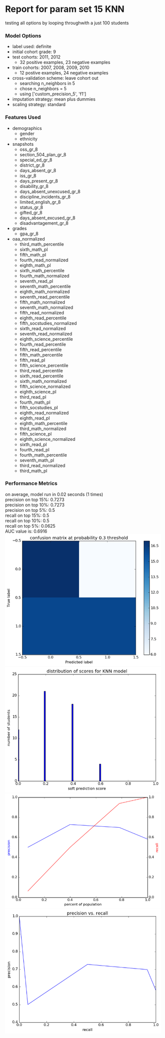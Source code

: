 # Report for param set 15 KNN
testing all options by looping throughwith a just 100 students

### Model Options
* label used: definite
* initial cohort grade: 9
* test cohorts: 2011, 2012
	 * 32 positive examples, 23 negative examples
* train cohorts: 2007, 2008, 2009, 2010
	 * 12 postive examples, 24 negative examples
* cross-validation scheme: leave cohort out
	 * searching n_neighbors in 5
	 * chose n_neighbors = 5
	 * using ['custom_precision_5', 'f1']
* imputation strategy: mean plus dummies
* scaling strategy: standard

### Features Used
* demographics
	 * gender
	 * ethnicity
* snapshots
	 * oss_gr_8
	 * section_504_plan_gr_8
	 * special_ed_gr_8
	 * district_gr_8
	 * days_absent_gr_8
	 * iss_gr_8
	 * days_present_gr_8
	 * disability_gr_8
	 * days_absent_unexcused_gr_8
	 * discipline_incidents_gr_8
	 * limited_english_gr_8
	 * status_gr_8
	 * gifted_gr_8
	 * days_absent_excused_gr_8
	 * disadvantagement_gr_8
* grades
	 * gpa_gr_8
* oaa_normalized
	 * third_math_percentile
	 * sixth_math_pl
	 * fifth_math_pl
	 * fourth_read_normalized
	 * eighth_math_pl
	 * sixth_math_percentile
	 * fourth_math_normalized
	 * seventh_read_pl
	 * seventh_math_percentile
	 * eighth_math_normalized
	 * seventh_read_percentile
	 * fifth_math_normalized
	 * seventh_math_normalized
	 * fifth_read_normalized
	 * eighth_read_percentile
	 * fifth_socstudies_normalized
	 * sixth_read_normalized
	 * seventh_read_normalized
	 * eighth_science_percentile
	 * fourth_read_percentile
	 * fifth_read_percentile
	 * fifth_math_percentile
	 * fifth_read_pl
	 * fifth_science_percentile
	 * third_read_percentile
	 * sixth_read_percentile
	 * sixth_math_normalized
	 * fifth_science_normalized
	 * eighth_science_pl
	 * third_read_pl
	 * fourth_math_pl
	 * fifth_socstudies_pl
	 * eighth_read_normalized
	 * eighth_read_pl
	 * eighth_math_percentile
	 * third_math_normalized
	 * fifth_science_pl
	 * eighth_science_normalized
	 * sixth_read_pl
	 * fourth_read_pl
	 * fourth_math_percentile
	 * seventh_math_pl
	 * third_read_normalized
	 * third_math_pl

### Performance Metrics
on average, model run in 0.02 seconds (1 times) <br/>precision on top 15%: 0.7273 <br/>precision on top 10%: 0.7273 <br/>precision on top 5%: 0.5 <br/>recall on top 15%: 0.5 <br/>recall on top 10%: 0.5 <br/>recall on top 5%: 0.0625 <br/>AUC value is: 0.6916 <br/>![param_set_15_KNN_confusion_mat_0.3.png](figs/param_set_15_KNN_confusion_mat_0.3.png)
![param_set_15_KNN_score_dist.png](figs/param_set_15_KNN_score_dist.png)
![param_set_15_KNN_precision_recall_at_k.png](figs/param_set_15_KNN_precision_recall_at_k.png)
![param_set_15_KNN_pr_vs_threshold.png](figs/param_set_15_KNN_pr_vs_threshold.png)
